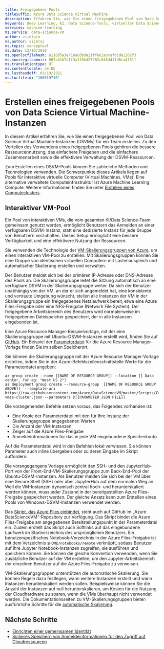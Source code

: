 ```yaml
---
title: Freigegebene Pools
titleSuffix: Azure Data Science Virtual Machine
description: Erfahren Sie, wie Sie einen freigegebenen Pool von Data Science Virtual Machine-Instanzen (DSVMs) als freigegebene Ressource für ein Team erstellen und bereitstellen.
keywords: Deep Learning, KI, Data Science-Tools, virtueller Data Science-Computer, räumliche Analysen, Data Science-Teamprozess
services: machine-learning
ms.service: data-science-vm
author: vijetajo
ms.author: vijetaj
ms.topic: conceptual
ms.date: 12/10/2018
ms.openlocfilehash: a118d5a3e716a80bda21ffe82a8cefd1da1202f3
ms.sourcegitcommit: 867cb1b7a1f3a1f0b427282c648d411d0ca4f81f
ms.translationtype: HT
ms.contentlocale: de-DE
ms.lasthandoff: 03/19/2021
ms.locfileid: "100519710"
---
```

# <a name="create-a-shared-pool-of-data-science-virtual-machines"></a>Erstellen eines freigegebenen Pools von Data Science Virtual Machine-Instanzen

In diesem Artikel erfahren Sie, wie Sie einen freigegebenen Pool von Data Science Virtual Machine-Instanzen (DSVMs) für ein Team erstellen. Zu den Vorteilen des Verwendens eines freigegebenen Pools gehören die bessere Ressourcennutzung, das einfachere Freigeben und die einfachere Zusammenarbeit sowie die effektivere Verwaltung der DSVM-Ressourcen.

Zum Erstellen eines DSVM-Pools können Sie zahlreiche Methoden und Technologien verwenden. Die Schwerpunkte dieses Artikels liegen auf Pools für interaktive virtuelle Computer (Virtual Machines, VMs). Eine alternative verwaltete Computeinfrastruktur ist Azure Machine Learning Compute. Weitere Informationen finden Sie unter [Erstellen eines Computeclusters](../how-to-create-attach-compute-cluster.md).

## <a name="interactive-vm-pool"></a>Interaktiver VM-Pool

Ein Pool von interaktiven VMs, die vom gesamten KI/Data Science-Team gemeinsam genutzt werden, ermöglicht Benutzern das Anmelden an einer verfügbaren DSVM-Instanz, statt eine dedizierte Instanz für jede Gruppe von Benutzern vorzuhalten. Dieses Setup ermöglicht eine bessere Verfügbarkeit und eine effektivere Nutzung der Ressourcen.

Sie verwenden die Technologie der [VM-Skalierungsgruppen von Azure](../../virtual-machine-scale-sets/index.yml), um einen interaktiven VM-Pool zu erstellen. Mit Skalierungsgruppen können Sie eine Gruppe von identischen virtuellen Computern mit Lastenausgleich und automatischer Skalierung erstellen und verwalten.

Der Benutzer meldet sich bei der primären IP-Adresse oder DNS-Adresse des Pools an. Die Skalierungsgruppe leitet die Sitzung automatisch an eine verfügbare DSVM in der Skalierungsgruppe weiter. Da sich der Benutzer unabhängig von der VM, an der er sich angemeldet hat, eine konsistente und vertraute Umgebung wünscht, stellen alle Instanzen der VM in der Skalierungsgruppe ein freigegebenes Netzlaufwerk bereit, etwa eine Azure Files-Freigabe oder eine NFS-Freigabe (Network File System). Der freigegebene Arbeitsbereich des Benutzers wird normalerweise im freigegebenen Dateispeicher gespeichert, der in alle Instanzen eingebunden ist.

Eine Azure Resource Manager-Beispielvorlage, mit der eine Skalierungsgruppe mit Ubuntu-DSVM-Instanzen erstellt wird, finden Sie auf [GitHub](https://raw.githubusercontent.com/Azure/DataScienceVM/master/Scripts/CreateDSVM/Ubuntu/dsvm-vmss-cluster.json). Ein Beispiel der [Parameterdatei](https://raw.githubusercontent.com/Azure/DataScienceVM/master/Scripts/CreateDSVM/Ubuntu/dsvm-vmss-cluster.parameters.json) für die Azure Resource Manager-Vorlage finden Sie im selben Speicherort.

Sie können die Skalierungsgruppe mit der Azure Resource Manager-Vorlage erstellen, indem Sie in der Azure-Befehlszeilenschnittstelle Werte für die Parameterdatei angeben:

```azurecli-interactive
az group create --name [[NAME OF RESOURCE GROUP]] --location [[ Data center. For eg: "West US 2"]
az deployment group create --resource-group  [[NAME OF RESOURCE GROUP ABOVE]]  --template-uri https://raw.githubusercontent.com/Azure/DataScienceVM/master/Scripts/CreateDSVM/Ubuntu/dsvm-vmss-cluster.json --parameters @[[PARAMETER JSON FILE]]
```

Die vorangehenden Befehle setzen voraus, das Folgendes vorhanden ist:

* Eine Kopie der Parameterdatei mit den für Ihre Instanz der Skalierungsgruppe angegebenen Werten
* Die Anzahl der VM-Instanzen
* Zeiger auf die Azure Files-Freigabe
* Anmeldeinformationen für das in jede VM eingebundene Speicherkonto

Auf die Parameterdatei wird in den Befehlen lokal verwiesen. Sie können Parameter auch inline übergeben oder zu deren Eingabe im Skript auffordern.  

Die vorangegangene Vorlage ermöglicht den SSH- und den JupyterHub-Port von der Front-End-VM-Skalierungsgruppe zum Back-End-Pool der Ubuntu-DSVM-Instanzen. Als Benutzer melden Sie sich bei der VM über eine Secure Shell (SSH) oder über JupyterHub auf dem normalen Weg an. Weil die VM-Instanzen dynamisch zentral hoch- und herunterskaliert werden können, muss jeder Zustand in der bereitgestellten Azure Files-Freigabe gespeichert werden. Der gleiche Ansatz kann zum Erstellen eines Pools von Windows-DSVM-Instanzen verwendet werden.

Das [Skript, das Azure Files einbindet](https://raw.githubusercontent.com/Azure/DataScienceVM/master/Extensions/General/mountazurefiles.sh), steht auch auf GitHub im „Azure DataScienceVM“-Repository zur Verfügung. Das Skript bindet die Azure Files-Freigabe am angegebenen Bereitstellungspunkt in der Parameterdatei ein. Zudem erstellt das Skript auch Softlinks auf das eingebundene Laufwerk im Startverzeichnis des ursprünglichen Benutzers. Ein benutzerspezifisches Notebook-Verzeichnis in der Azure Files-Freigabe ist mit dem Verzeichnis `$HOME/notebooks/remote` verknüpft, sodass Benutzer auf ihre Jupyter Notebook-Instanzen zugreifen, sie ausführen und speichern können. Sie können die gleiche Konvention verwenden, wenn Sie zusätzliche Benutzer auf der VM erstellen, um den Jupyter-Arbeitsbereich der einzelnen Benutzer auf die Azure Files-Freigabe zu verweisen.

VM-Skalierungsgruppen unterstützen die automatische Skalierung. Sie können Regeln dazu festlegen, wann weitere Instanzen erstellt und wann Instanzen herunterskaliert werden sollen. Beispielsweise können Sie die Anzahl der Instanzen auf null herunterskalieren, um Kosten für die Nutzung der Cloudhardware zu sparen, wenn die VMs überhaupt nicht verwendet werden. Die Dokumentationsseiten zu VM-Skalierungsgruppen bieten ausführliche Schritte für die [automatische Skalierung](../../virtual-machine-scale-sets/virtual-machine-scale-sets-autoscale-overview.md).

## <a name="next-steps"></a>Nächste Schritte

* [Einrichten einer gemeinsamen Identität](dsvm-common-identity.md)
* [Sicheres Speichern von Anmeldeinformationen für den Zugriff auf Cloudressourcen](dsvm-secure-access-keys.md)